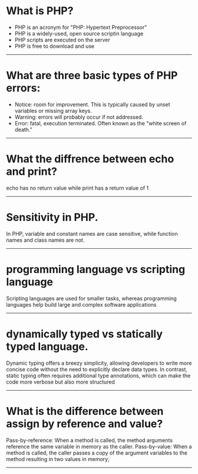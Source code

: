 # What is PHP?

- PHP is an acronym for "PHP: Hypertext Preprocessor"
- PHP is a widely-used, open source scriptin language
- PHP scripts are executed on the server
- PHP is free to download and use

<hr>

# What are three basic types of PHP errors:

- Notice: room for improvement. This is typically caused by unset variables or missing array keys.
- Warning: errors will probably occur if not addressed.
- Error: fatal, execution terminated. Often known as the "white screen of death."

<hr>

# What the diffrence between echo and print?

echo has no return value while print has a return value of 1

<hr>

# Sensitivity in PHP.

In PHP, variable and constant names are case sensitive, while function names and class names are not.

<hr>

# programming language vs scripting language

Scripting languages are used for smaller tasks, whereas programming languages help build large and complex software applications

<hr>

# dynamically typed vs statically typed language.

Dynamic typing offers a breezy simplicity, allowing developers to write more concise code without the need to explicitly declare data types. In contrast, static typing often requires additional type annotations, which can make the code more verbose but also more structured

<hr>

# What is the difference between assign by reference and value?

Pass-by-reference: When a method is called, the method arguments reference the same variable in memory as the caller. Pass-by-value: When a method is called, the caller passes a copy of the argument variables to the method resulting in two values in memory;

<hr>
